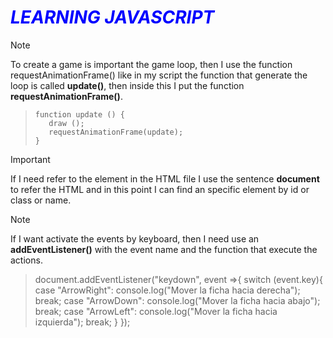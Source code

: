 # <FONT COLOR = "blue">***LEARNING JAVASCRIPT***</FONT>

> [!NOTE]
> To create a game is important the game loop, then I use the function requestAnimationFrame() like in my script the function that generate the loop is called **update()**, then inside this I put the function **requestAnimationFrame()**.

> ```
>function update () {
>    draw ();
>    requestAnimationFrame(update);
>}
> ```

> [!IMPORTANT]
> If I need refer to the element in the HTML file I use the sentence **document** to refer the HTML and in this point I can find an specific element by id or class or name.

> [!NOTE]
> If I want activate the events by keyboard, then I need use an **addEventListener()** with the event name and the function that execute the actions. 

>document.addEventListener("keydown", event =>{
>    switch (event.key){
>        case "ArrowRight":
>            console.log("Mover la ficha hacia derecha");
>            break;
>        case "ArrowDown":
>            console.log("Mover la ficha hacia abajo");
>            break;
>        case "ArrowLeft":
>            console.log("Mover la ficha hacia izquierda");
>            break;
>    }
>});
